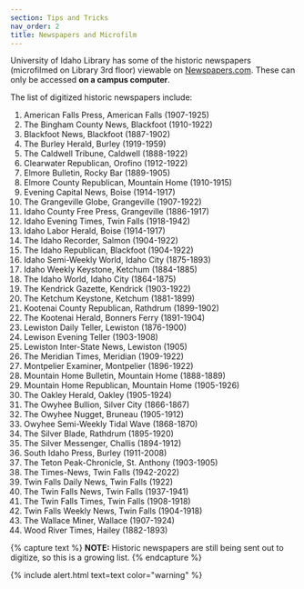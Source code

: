 ```yaml
---
section: Tips and Tricks
nav_order: 2
title: Newspapers and Microfilm
---
```


University of Idaho Library has some of the historic newspapers (microfilmed on Library 3rd floor) viewable on [Newspapers.com](https://uidaho.newspapers.com/papers/#). These can only be accessed **on a campus computer**.

The list of digitized historic newspapers include: 

1. American Falls Press, American Falls (1907-1925)
2. The Bingham County News, Blackfoot (1910-1922)
3. Blackfoot News, Blackfoot (1887-1902)
4. The Burley Herald, Burley (1919-1959)
5. The Caldwell Tribune, Caldwell (1888-1922)
6. Clearwater Republican, Orofino (1912-1922)
7. Elmore Bulletin, Rocky Bar (1889-1905)
8. Elmore County Republican, Mountain Home (1910-1915)
9. Evening Capital News, Boise (1914-1917)
10. The Grangeville Globe, Grangeville (1907-1922)
11. Idaho County Free Press, Grangeville (1886-1917)
12. Idaho Evening Times, Twin Falls (1918-1942)
13. Idaho Labor Herald, Boise (1914-1917)
14. The Idaho Recorder, Salmon (1904-1922)
15. The Idaho Republican, Blackfoot (1904-1922)
16. Idaho Semi-Weekly World, Idaho City (1875-1893)
17. Idaho Weekly Keystone, Ketchum (1884-1885)
18. The Idaho World, Idaho City (1864-1875)
19. The Kendrick Gazette, Kendrick (1903-1922)
20. The Ketchum Keystone, Ketchum (1881-1899)
21. Kootenai County Republican, Rathdrum (1899-1902)
22. The Kootenai Herald, Bonners Ferry (1891-1904)
23. Lewiston Daily Teller, Lewiston (1876-1900)
24. Lewison Evening Teller (1903-1908)
25. Lewiston Inter-State News, Lewiston (1905)
26. The Meridian Times, Meridian (1909-1922)
27. Montpelier Examiner, Montpelier (1896-1922)
28. Mountain Home Bulletin, Mountain Home (1888-1889)
29. Mountain Home Republican, Mountain Home (1905-1926)
30. The Oakley Herald, Oakley (1905-1924)
31. The Owyhee Bullion, Silver City (1866-1867)
32. The Owyhee Nugget, Bruneau (1905-1912)
33. Owyhee Semi-Weekly Tidal Wave (1868-1870)
34. The Silver Blade, Rathdrum (1895-1920)
35. The Silver Messenger, Challis (1894-1912)
36. South Idaho Press, Burley (1911-2008)
37. The Teton Peak-Chronicle, St. Anthony (1903-1905)
38. The Times-News, Twin Falls (1942-2022)
39. Twin Falls Daily News, Twin Falls (1922)
40. The Twin Falls News, Twin Falls (1937-1941)
41. The Twin Falls Times, Twin Falls (1908-1918)
42. Twin Falls Weekly News, Twin Falls (1904-1918)
43. The Wallace Miner, Wallace (1907-1924)
44. Wood River Times, Hailey (1882-1893)

{% capture text %}
**NOTE:** Historic newspapers are still being sent out to digitize, so this is a growing list.
{% endcapture %}

{% include alert.html text=text color="warning" %}
